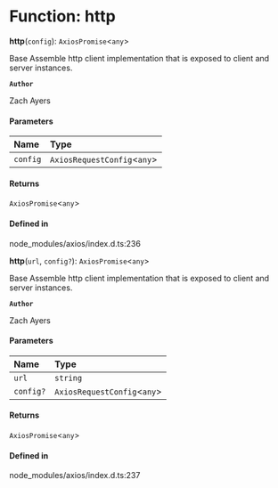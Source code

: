 # Function: http

**http**(`config`): `AxiosPromise`<`any`\>

Base Assemble http client implementation that is exposed to client and server instances.

**`Author`**

Zach Ayers

#### Parameters

| Name | Type |
| :------ | :------ |
| `config` | `AxiosRequestConfig`<`any`\> |

#### Returns

`AxiosPromise`<`any`\>

#### Defined in

node_modules/axios/index.d.ts:236

**http**(`url`, `config?`): `AxiosPromise`<`any`\>

Base Assemble http client implementation that is exposed to client and server instances.

**`Author`**

Zach Ayers

#### Parameters

| Name | Type |
| :------ | :------ |
| `url` | `string` |
| `config?` | `AxiosRequestConfig`<`any`\> |

#### Returns

`AxiosPromise`<`any`\>

#### Defined in

node_modules/axios/index.d.ts:237

